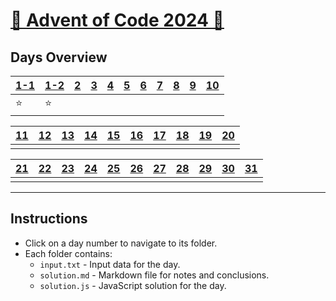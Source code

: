 # [🎄 Advent of Code 2024 🎄](https://adventofcode.com/)

## Days Overview

| [1-1](./day-01/solution.md) | [1-2](./day-01-02/solution.md) | [2](./day-02/solution.md) | [3](./day-03/solution.md) | [4](./day-04/solution.md) | [5](./day-05/solution.md) | [6](./day-06/solution.md) | [7](./day-07/solution.md) | [8](./day-08/solution.md) | [9](./day-09/solution.md) | [10](./day-10/solution.md) |
|---------------------------|---------------------------|---------------------------|---------------------------|---------------------------|---------------------------|---------------------------|---------------------------|---------------------------|---------------------------|----------------------------|
|      ⭐️                  |           ⭐️                |                           |                           |                           |                           |                           |                           |                           |                            |

| [11](./day-11/solution.md) | [12](./day-12/solution.md) | [13](./day-13/solution.md) | [14](./day-14/solution.md) | [15](./day-15/solution.md) | [16](./day-16/solution.md) | [17](./day-17/solution.md) | [18](./day-18/solution.md) | [19](./day-19/solution.md) | [20](./day-20/solution.md) |
|----------------------------|----------------------------|----------------------------|----------------------------|----------------------------|----------------------------|----------------------------|----------------------------|----------------------------|----------------------------|
|                            |                            |                            |                            |                            |                            |                            |                            |                            |                            |

| [21](./day-21/solution.md) | [22](./day-22/solution.md) | [23](./day-23/solution.md) | [24](./day-24/solution.md) | [25](./day-25/solution.md) | [26](./day-26/solution.md) | [27](./day-27/solution.md) | [28](./day-28/solution.md) | [29](./day-29/solution.md) | [30](./day-30/solution.md) | [31](./day-31/solution.md) |
|----------------------------|----------------------------|----------------------------|----------------------------|----------------------------|----------------------------|----------------------------|----------------------------|----------------------------|----------------------------|----------------------------|
|                            |                            |                            |                            |                            |                            |                            |                            |                            |                            |                            |

---

## Instructions

- Click on a day number to navigate to its folder.
- Each folder contains:
  - `input.txt` - Input data for the day.
  - `solution.md` - Markdown file for notes and conclusions.
  - `solution.js` - JavaScript solution for the day.


